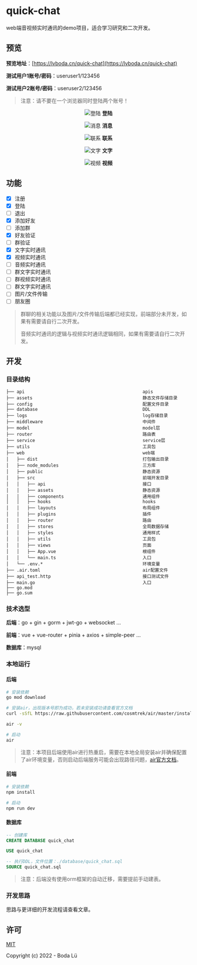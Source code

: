 # quick-chat
web端音视频实时通讯的demo项目，适合学习研究和二次开发。

## 预览
**预览地址**：[https://lvboda.cn/quick-chat](https://lvboda.cn/quick-chat)

**测试用户1账号/密码**：useruser1/123456

**测试用户2账号/密码**：useruser2/123456

> 注意：请不要在一个浏览器同时登陆两个账号！

<div align="center">

![](./images/login.png "登陆")
**登陆**

![](./images/massage.png "消息")
**消息**

![](./images/contact.png "联系")
**联系**

![](./images/chat.png "文字")
**文字**

![](./images/video.png "视频")
**视频**

</div>

## 功能
- [x] 注册
- [x] 登陆
- [ ] 退出
- [x] 添加好友
- [ ] 添加群
- [x] 好友验证
- [ ] 群验证
- [x] 文字实时通讯
- [x] 视频实时通讯
- [ ] 音频实时通讯
- [ ] 群文字实时通讯
- [ ] 群视频实时通讯
- [ ] 群文字实时通讯
- [ ] 图片/文件传输
- [ ] 朋友圈

> 群聊的相关功能以及图片/文件传输后端都已经实现，前端部分未开发，如果有需要请自行二次开发。
>
> 音频实时通讯的逻辑与视频实时通讯逻辑相同，如果有需要请自行二次开发。

## 开发
### 目录结构
```
├── api                                             apis
├── assets                                          静态文件存储目录
├── config                                          配置文件目录
├── database                                        DDL
├── logs                                            log存储目录
├── middleware                                      中间件
├── model                                           model层
├── router                                          路由表
├── service                                         service层
├── utils                                           工具包
├── web                                             web端
│   ├── dist                                        打包输出目录
│   ├── node_modules                                三方库
│   ├── public                                      静态资源
│   ├── src                                         前端开发目录
│   │   ├── api                                     接口
│   │   ├── assets                                  静态资源
│   │   ├── components                              通用组件
│   │   ├── hooks                                   hooks
│   │   ├── layouts                                 布局组件
│   │   ├── plugins                                 插件
│   │   ├── router                                  路由
│   │   ├── stores                                  全局数据存储
│   │   ├── styles                                  通用样式
│   │   ├── utils                                   工具包
│   │   ├── views                                   页面
│   │   ├── App.vue                                 根组件
│   │   └── main.ts                                 入口
│   └── .env.*                                      环境变量
├── .air.toml                                       air配置文件
├── api_test.http                                   接口测试文件
├── main.go                                         入口
├── go.mod
├── go.sum
```

### 技术选型
**后端**：go + gin + gorm + jwt-go + websocket ...

**前端**：vue + vue-router + pinia + axios + simple-peer ...

**数据库**：mysql

### 本地运行

#### 后端
``` bash
# 安装依赖
go mod download

# 安装air，出现版本号即为成功，若未安装成功请查看官方文档
curl -sSfL https://raw.githubusercontent.com/cosmtrek/air/master/install.sh | sh -s -- -b $(go env GOPATH)/bin

air -v

# 启动
air
```

> 注意：本项目后端使用air进行热重启，需要在本地全局安装air并确保配置了air环境变量，否则启动后端服务可能会出现路径问题，[air官方文档](https://github.com/cosmtrek/air)。

#### 前端
``` bash
# 安装依赖
npm install

# 启动
npm run dev
```

#### 数据库
``` sql
-- 创建库
CREATE DATABASE quick_chat

USE quick_chat

-- 执行DDL，文件位置：./database/quick_chat.sql
SOURCE quick_chat.sql
```

> 注意：后端没有使用orm框架的自动迁移，需要提前手动建表。

### 开发思路
思路与更详细的开发流程请查看文章。

## 许可

[MIT](./LICENSE)

Copyright (c) 2022 - Boda Lü

